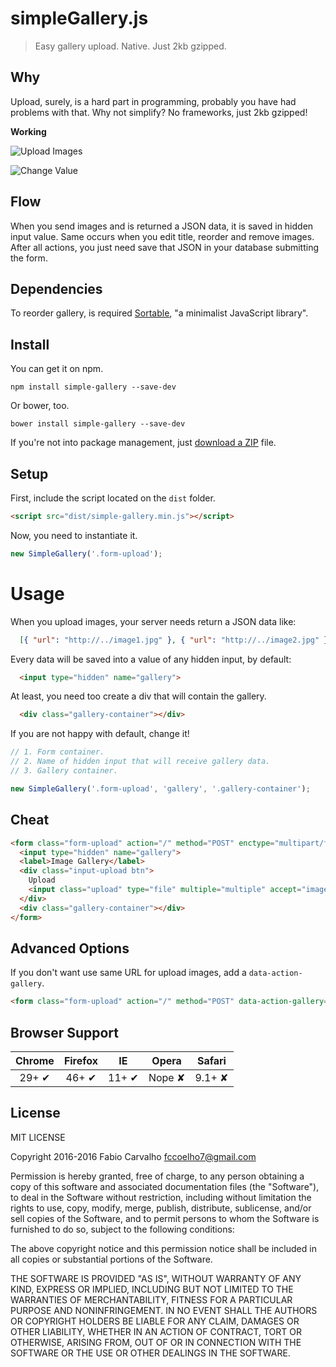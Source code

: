# simpleGallery.js

> Easy gallery upload. Native. Just 2kb gzipped.

## Why

Upload, surely, is a hard part in programming, probably you have had problems with that. Why not simplify? No frameworks, just 2kb gzipped!

**Working**

![Upload Images](http://i.imgur.com/Yjor77e.gif)

![Change Value](http://i.imgur.com/PsR0F24.gif)

## Flow

When you send images and is returned a JSON data, it is saved in hidden input value. Same occurs when you edit title, reorder and remove images. After all actions, you just need save that JSON in your database submitting the form.

## Dependencies

To reorder gallery, is required [Sortable](https://github.com/RubaXa/Sortable), "a minimalist JavaScript library".

## Install

You can get it on npm.

```
npm install simple-gallery --save-dev
```

Or bower, too.

```
bower install simple-gallery --save-dev
```

If you're not into package management, just [download a ZIP](https://github.com/fccoelho7/simpleGallery.js/archive/master.zip) file.

## Setup

First, include the script located on the `dist` folder.

```html
<script src="dist/simple-gallery.min.js"></script>
```

Now, you need to instantiate it.

```js
new SimpleGallery('.form-upload');
```

# Usage

When you upload images, your server needs return a JSON data like:

```json
  [{ "url": "http://../image1.jpg" }, { "url": "http://../image2.jpg" }, ..]
```

Every data will be saved into a value of any hidden input, by default:

```html
  <input type="hidden" name="gallery">
```

At least, you need too create a div that will contain the gallery.

```html
  <div class="gallery-container"></div>
```

If you are not happy with default, change it!

```js
// 1. Form container.
// 2. Name of hidden input that will receive gallery data.
// 3. Gallery container.

new SimpleGallery('.form-upload', 'gallery', '.gallery-container');
```

## Cheat

```html
<form class="form-upload" action="/" method="POST" enctype="multipart/form-data">
  <input type="hidden" name="gallery">
  <label>Image Gallery</label>
  <div class="input-upload btn">
    Upload
    <input class="upload" type="file" multiple="multiple" accept="image/*">
  </div>
  <div class="gallery-container"></div>
</form>
```

## Advanced Options

If you don't want use same URL for upload images, add a `data-action-gallery`.

```html
<form class="form-upload" action="/" method="POST" data-action-gallery='/upload' enctype="multipart/form-data"></form>
```

## Browser Support

| Chrome | Firefox | IE | Opera | Safari |
|:---:|:---:|:---:|:---:|:---:|
| 29+ ✔ | 46+ ✔ | 11+ ✔ | Nope ✘ | 9.1+ ✘ |

## License

MIT LICENSE

Copyright 2016-2016 Fabio Carvalho fccoelho7@gmail.com

Permission is hereby granted, free of charge, to any person obtaining a copy of this software and associated documentation files (the "Software"), to deal in the Software without restriction, including without limitation the rights to use, copy, modify, merge, publish, distribute, sublicense, and/or sell copies of the Software, and to permit persons to whom the Software is furnished to do so, subject to the following conditions:

The above copyright notice and this permission notice shall be included in all copies or substantial portions of the Software.

THE SOFTWARE IS PROVIDED "AS IS", WITHOUT WARRANTY OF ANY KIND, EXPRESS OR IMPLIED, INCLUDING BUT NOT LIMITED TO THE WARRANTIES OF MERCHANTABILITY, FITNESS FOR A PARTICULAR PURPOSE AND NONINFRINGEMENT. IN NO EVENT SHALL THE AUTHORS OR COPYRIGHT HOLDERS BE LIABLE FOR ANY CLAIM, DAMAGES OR OTHER LIABILITY, WHETHER IN AN ACTION OF CONTRACT, TORT OR OTHERWISE, ARISING FROM, OUT OF OR IN CONNECTION WITH THE SOFTWARE OR THE USE OR OTHER DEALINGS IN THE SOFTWARE.
